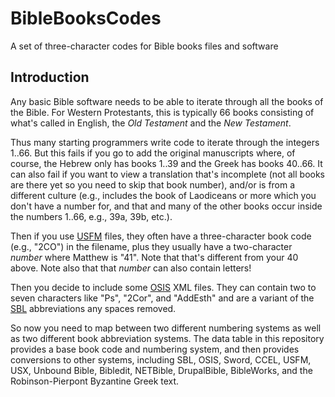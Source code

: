 # BibleBooksCodes

A set of three-character codes for Bible books files and software

## Introduction

Any basic Bible software needs to be able to iterate through all the books of the Bible.
For Western Protestants, this is typically 66 books consisting of what's called in English, the <i>Old Testament</i> and the <i>New Testament</i>.

Thus many starting programmers write code to iterate through the integers 1..66.
But this fails if you go to add the original manuscripts where, of course, the Hebrew only has books 1..39 and the Greek has books 40..66. It can also fail if you want to view a translation that's incomplete (not all books are there yet so you need to skip that book number), and/or is from a different culture (e.g., includes the book of Laodiceans or more which you don't have a number for, and that and many of the other books occur inside the numbers 1..66, e.g., 39a, 39b, etc.).

Then if you use [USFM](https://ubsicap.github.io/usfm/identification/books.html?highlight=books) files, they often have a three-character book code (e.g., "2CO") in the filename, plus they usually have a two-character <i>number</i> where Matthew is "41".
Note that that's different from your 40 above. Note also that that <i>number</i> can also contain letters!

Then you decide to include some [OSIS](https://crosswire.org/osis/) XML files. They can contain two to seven characters like "Ps", "2Cor", and "AddEsth" and are a variant of the [SBL](https://www.sbl-site.org/publications/SBLHandbookofStyle.aspx) abbreviations any spaces removed.

So now you need to map between two different numbering systems as well as two different book abbreviation systems. The data table in this repository provides a base book code and numbering system, and then provides conversions to other systems, including SBL, OSIS, Sword, CCEL, USFM, USX, Unbound Bible, Bibledit, NETBible, DrupalBible, BibleWorks, and the Robinson-Pierpont Byzantine Greek text.

